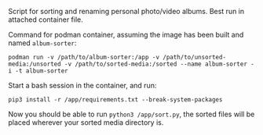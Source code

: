 Script for sorting and renaming personal photo/video albums. Best run in attached container file.

Command for podman container, assuming the image has been built and named `album-sorter`: 

`podman run -v /path/to/album-sorter:/app -v /path/to/unsorted-media:/unsorted -v /path/to/sorted-media:/sorted --name album-sorter -i -t album-sorter`

Start a bash session in the container, and run:

`pip3 install -r /app/requirements.txt --break-system-packages`

Now you should be able to run `python3 /app/sort.py`, the sorted files will be placed wherever your sorted media directory is.